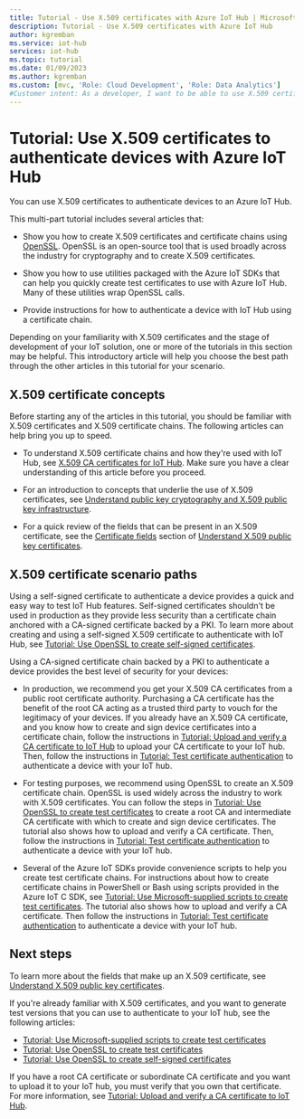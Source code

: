 ```yaml
---
title: Tutorial - Use X.509 certificates with Azure IoT Hub | Microsoft Docs
description: Tutorial - Use X.509 certificates with Azure IoT Hub
author: kgremban
ms.service: iot-hub
services: iot-hub
ms.topic: tutorial
ms.date: 01/09/2023
ms.author: kgremban
ms.custom: [mvc, 'Role: Cloud Development', 'Role: Data Analytics']
#Customer intent: As a developer, I want to be able to use X.509 certificates to authenticate devices to an IoT hub. This introductory article helps me decide which subsequent articles to read for my scenario.
---
```


# Tutorial: Use X.509 certificates to authenticate devices with Azure IoT Hub

You can use X.509 certificates to authenticate devices to an Azure IoT Hub.

This multi-part tutorial includes several articles that:

- Show you how to create X.509 certificates and certificate chains using [OpenSSL](https://www.openssl.org/). OpenSSL is an open-source tool that is used broadly across the industry for cryptography and to create X.509 certificates.

- Show you how to use utilities packaged with the Azure IoT SDKs that can help you quickly create test certificates to use with Azure IoT Hub. Many of these utilities wrap OpenSSL calls.

- Provide instructions for how to authenticate a device with IoT Hub using a certificate chain.

Depending on your familiarity with X.509 certificates and the stage of development of your IoT solution, one or more of the tutorials in this section may be helpful. This introductory article will help you choose the best path through the other articles in this tutorial for your scenario.

## X.509 certificate concepts

Before starting any of the articles in this tutorial, you should be familiar with X.509 certificates and X.509 certificate chains. The following articles can help bring you up to speed.

- To understand X.509 certificate chains and how they're used with IoT Hub, see [X.509 CA certificates for IoT Hub](iot-hub-x509ca-concept.md). Make sure you have a clear understanding of this article before you proceed.

- For an introduction to concepts that underlie the use of X.509 certificates, see [Understand public key cryptography and X.509 public key infrastructure](iot-hub-x509-certificate-concepts.md).

- For a quick review of the fields that can be present in an X.509 certificate, see the [Certificate fields](tutorial-x509-certificates.md#certificate-fields) section of [Understand X.509 public key certificates](tutorial-x509-certificates.md).

## X.509 certificate scenario paths

Using a self-signed certificate to authenticate a device provides a quick and easy way to test IoT Hub features. Self-signed certificates shouldn't be used in production as they provide less security than a certificate chain anchored with a CA-signed certificate backed by a PKI. To learn more about creating and using a self-signed X.509 certificate to authenticate with IoT Hub, see [Tutorial: Use OpenSSL to create self-signed certificates](tutorial-x509-self-sign.md).

Using a CA-signed certificate chain backed by a PKI to authenticate a device provides the best level of security for your devices:

- In production, we recommend you get your X.509 CA certificates from a public root certificate authority. Purchasing a CA certificate has the benefit of the root CA acting as a trusted third party to vouch for the legitimacy of your devices. If you already have an X.509 CA certificate, and you know how to create and sign device certificates into a certificate chain, follow the instructions in [Tutorial: Upload and verify a CA certificate to IoT Hub](/tutorial-x509-prove-possession.md) to upload your CA certificate to your IoT hub. Then, follow the instructions in [Tutorial: Test certificate authentication](tutorial-x509-test-certificate.md) to authenticate a device with your IoT hub.

- For testing purposes, we recommend using OpenSSL to create an X.509 certificate chain. OpenSSL is used widely across the industry to work with X.509 certificates. You can follow the steps in [Tutorial: Use OpenSSL to create test certificates](tutorial-x509-openssl.md) to create a root CA and intermediate CA certificate with which to create and sign device certificates. The tutorial also shows how to upload and verify a CA certificate. Then, follow the instructions in [Tutorial: Test certificate authentication](tutorial-x509-test-certificate.md) to authenticate a device with your IoT hub.

- Several of the Azure IoT SDKs provide convenience scripts to help you create test certificate chains. For instructions about how to create certificate chains in PowerShell or Bash using scripts provided in the Azure IoT C SDK, see [Tutorial: Use Microsoft-supplied scripts to create test certificates](tutorial-x509-scripts.md). The tutorial also shows how to upload and verify a CA certificate. Then follow the instructions in [Tutorial: Test certificate authentication](tutorial-x509-test-certificate.md) to authenticate a device with your IoT hub.

## Next steps

To learn more about the fields that make up an X.509 certificate, see [Understand X.509 public key certificates](tutorial-x509-certificates.md).

If you're already familiar with X.509 certificates, and you want to generate test versions that you can use to authenticate to your IoT hub, see the following articles:

* [Tutorial: Use Microsoft-supplied scripts to create test certificates](tutorial-x509-scripts.md)
* [Tutorial: Use OpenSSL to create test certificates](tutorial-x509-openssl.md)
* [Tutorial: Use OpenSSL to create self-signed certificates](tutorial-x509-self-sign.md)

If you have a root CA certificate or subordinate CA certificate and you want to upload it to your IoT hub, you must verify that you own that certificate. For more information, see [Tutorial: Upload and verify a CA certificate to IoT Hub](tutorial-x509-prove-possession.md).